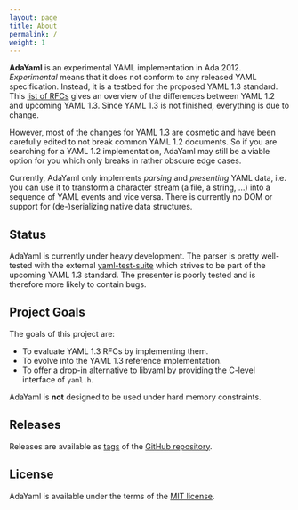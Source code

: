 ```yaml
---
layout: page
title: About
permalink: /
weight: 1
---
```


**AdaYaml** is an experimental YAML implementation in Ada 2012. *Experimental*
means that it does not conform to any released YAML specification. Instead, it
is a testbed for the proposed YAML 1.3 standard. This [list of RFCs][1] gives an
overview of the differences between YAML 1.2 and upcoming YAML 1.3. Since
YAML 1.3 is not finished, everything is due to change.

However, most of the changes for YAML 1.3 are cosmetic and have been carefully
edited to not break common YAML 1.2 documents. So if you are searching for a
YAML 1.2 implementation, AdaYaml may still be a viable option for you which only
breaks in rather obscure edge cases.

Currently, AdaYaml only implements *parsing* and *presenting* YAML data, i.e.
you can use it to transform a character stream (a file, a string, …) into a
sequence of YAML events and vice versa. There is currently no DOM or
support for (de-)serializing native data structures.

## Status

AdaYaml is currently under heavy development. The parser is pretty well-tested
with the external [yaml-test-suite][2] which strives to be part of the upcoming
YAML 1.3 standard. The presenter is poorly tested and is therefore more likely
to contain bugs.

## Project Goals

The goals of this project are:

 * To evaluate YAML 1.3 RFCs by implementing them.
 * To evolve into the YAML 1.3 reference implementation.
 * To offer a drop-in alternative to libyaml by providing the C-level interface
   of `yaml.h`.

AdaYaml is **not** designed to be used under hard memory constraints.

## Releases

Releases are available as [tags][3] of the [GitHub repository][4].

## License

AdaYaml is available under the terms of the [MIT license][5].

 [1]: https://github.com/yaml/summit.yaml.io/wiki/YAML-RFC-Index
 [2]: https://github.com/yaml/yaml-test-suite
 [3]: https://github.com/yaml/AdaYaml/tags
 [4]: https://github.com/yaml/AdaYaml
 [5]: https://opensource.org/licenses/MIT